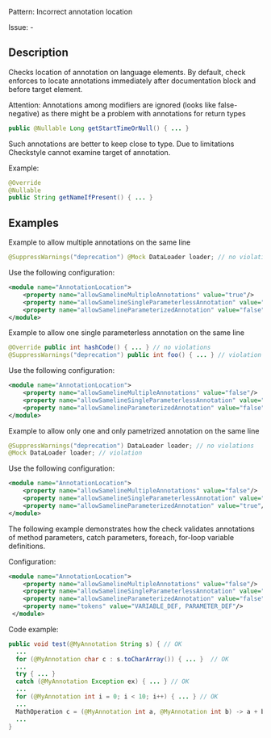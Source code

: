 Pattern: Incorrect annotation location

Issue: -

## Description

Checks location of annotation on language elements. By default, check enforces to locate annotations immediately after documentation block and before target element.

Attention: Annotations among modifiers are ignored (looks like false-negative) as there might be a problem with annotations for return types 


```java
public @Nullable Long getStartTimeOrNull() { ... }
```

Such annotations are better to keep close to type. Due to limitations Checkstyle cannot examine target of annotation. 

Example: 


```java
@Override
@Nullable
public String getNameIfPresent() { ... }
```
        

## Examples

Example to allow multiple annotations on the same line 


```java
@SuppressWarnings("deprecation") @Mock DataLoader loader; // no violations
```
        

Use the following configuration: 


```xml
<module name="AnnotationLocation">
    <property name="allowSamelineMultipleAnnotations" value="true"/>
    <property name="allowSamelineSingleParameterlessAnnotation" value="false"/>
    <property name="allowSamelineParameterizedAnnotation" value="false"/>
</module>
```
        

Example to allow one single parameterless annotation on the same line 


```java
@Override public int hashCode() { ... } // no violations
@SuppressWarnings("deprecation") public int foo() { ... } // violation
```
        

Use the following configuration: 


```xml
<module name="AnnotationLocation">
    <property name="allowSamelineMultipleAnnotations" value="false"/>
    <property name="allowSamelineSingleParameterlessAnnotation" value="true"/>
    <property name="allowSamelineParameterizedAnnotation" value="false"/>
</module>
```
        

Example to allow only one and only pametrized annotation on the same line 


```java
@SuppressWarnings("deprecation") DataLoader loader; // no violations
@Mock DataLoader loader; // violation
```
        

Use the following configuration: 


```xml
<module name="AnnotationLocation">
    <property name="allowSamelineMultipleAnnotations" value="false"/>
    <property name="allowSamelineSingleParameterlessAnnotation" value="false"/>
    <property name="allowSamelineParameterizedAnnotation" value="true"/>
</module>
```
        

The following example demonstrates how the check validates annotations of method parameters, catch parameters, foreach, for-loop variable definitions. 

Configuration:


```xml
<module name="AnnotationLocation">
    <property name="allowSamelineMultipleAnnotations" value="false"/>
    <property name="allowSamelineSingleParameterlessAnnotation" value="false"/>
    <property name="allowSamelineParameterizedAnnotation" value="false"/>
    <property name="tokens" value="VARIABLE_DEF, PARAMETER_DEF"/>
 </module>
```
       

Code example:


```java
public void test(@MyAnnotation String s) { // OK
  ...
  for (@MyAnnotation char c : s.toCharArray()) { ... }  // OK
  ...
  try { ... }
  catch (@MyAnnotation Exception ex) { ... } // OK
  ...
  for (@MyAnnotation int i = 0; i < 10; i++) { ... } // OK
  ...
  MathOperation c = (@MyAnnotation int a, @MyAnnotation int b) -> a + b; // OK
  ...
}
```
